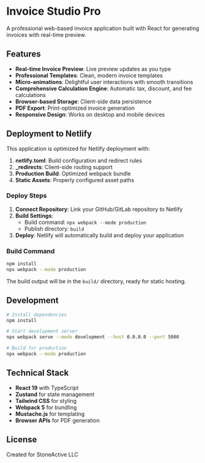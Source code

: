 # Invoice Studio Pro

A professional web-based invoice application built with React for generating invoices with real-time preview.

## Features

- **Real-time Invoice Preview**: Live preview updates as you type
- **Professional Templates**: Clean, modern invoice templates
- **Micro-animations**: Delightful user interactions with smooth transitions
- **Comprehensive Calculation Engine**: Automatic tax, discount, and fee calculations
- **Browser-based Storage**: Client-side data persistence
- **PDF Export**: Print-optimized invoice generation
- **Responsive Design**: Works on desktop and mobile devices

## Deployment to Netlify

This application is optimized for Netlify deployment with:

1. **netlify.toml**: Build configuration and redirect rules
2. **_redirects**: Client-side routing support
3. **Production Build**: Optimized webpack bundle
4. **Static Assets**: Properly configured asset paths

### Deploy Steps

1. **Connect Repository**: Link your GitHub/GitLab repository to Netlify
2. **Build Settings**: 
   - Build command: `npx webpack --mode production`
   - Publish directory: `build`
3. **Deploy**: Netlify will automatically build and deploy your application

### Build Command

```bash
npm install
npx webpack --mode production
```

The build output will be in the `build/` directory, ready for static hosting.

## Development

```bash
# Install dependencies
npm install

# Start development server
npx webpack serve --mode development --host 0.0.0.0 --port 5000

# Build for production
npx webpack --mode production
```

## Technical Stack

- **React 19** with TypeScript
- **Zustand** for state management
- **Tailwind CSS** for styling
- **Webpack 5** for bundling
- **Mustache.js** for templating
- **Browser APIs** for PDF generation

## License

Created for StoneActive LLC